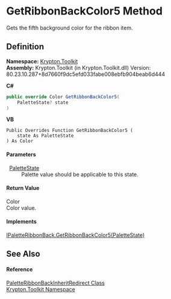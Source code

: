 # GetRibbonBackColor5 Method


Gets the fifth background color for the ribbon item.



## Definition
**Namespace:** <a href="79d2eac2-21f4-54ff-7552-b20c33c30600.md">Krypton.Toolkit</a>  
**Assembly:** Krypton.Toolkit (in Krypton.Toolkit.dll) Version: 80.23.10.287+8d7660f9dc5efd033fabe008ebfb904beab6d444

**C#**
``` C#
public override Color GetRibbonBackColor5(
	PaletteState? state
)
```
**VB**
``` VB
Public Overrides Function GetRibbonBackColor5 ( 
	state As PaletteState
) As Color
```



#### Parameters
<dl><dt>  <a href="93e626cd-00cf-240e-06c6-ab4d47e982ba.md">PaletteState</a></dt><dd>Palette value should be applicable to this state.</dd></dl>

#### Return Value
Color  
Color value.

#### Implements
<a href="80cb8f91-037f-9723-094c-d5d408d11005.md">IPaletteRibbonBack.GetRibbonBackColor5(PaletteState)</a>  


## See Also


#### Reference
<a href="83f404c8-7932-7d32-b962-c5bf9e28d56b.md">PaletteRibbonBackInheritRedirect Class</a>  
<a href="79d2eac2-21f4-54ff-7552-b20c33c30600.md">Krypton.Toolkit Namespace</a>  

